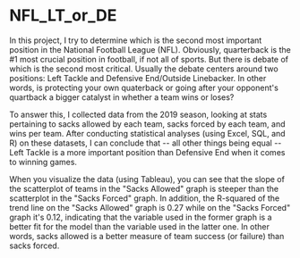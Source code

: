 # NFL_LT_or_DE

In this project, I try to determine which is the second most important position in the National Football League (NFL).  Obviously, quarterback is the #1 most crucial position in football, if not all of sports.  But there is debate of which is the second most critical.  Usually the debate centers around two positions: Left Tackle and Defensive End/Outside Linebacker.  In other words, is protecting your own quaterback or going after your opponent's quartback a bigger catalyst in whether a team wins or loses?

To answer this, I collected data from the 2019 season, looking at stats pertaining to sacks allowed by each team, sacks forced by each team, and wins per team.  After conducting statistical analyses (using Excel, SQL, and R) on these datasets, I can conclude that -- all other things being equal -- Left Tackle is a more important position than Defensive End when it comes to winning games.  

When you visualize the data (using Tableau), you can see that the slope of the scatterplot of teams in the "Sacks Allowed" graph is steeper than the scatterplot in the "Sacks Forced" graph.  In addition, the R-squared of the trend line on the "Sacks Allowed" graph is 0.27 while on the "Sacks Forced" graph it's 0.12, indicating that the variable used in the former graph is a better fit for the model than the variable used in the latter one.  In other words, sacks allowed is a better measure of team success (or failure) than sacks forced.
